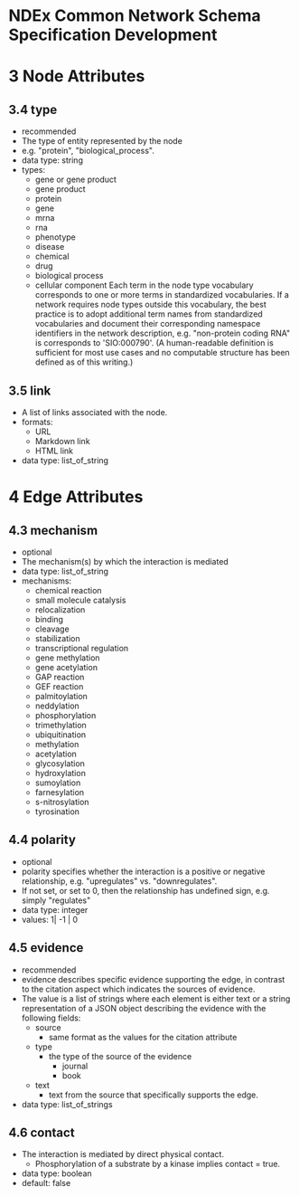 # NDEx Common Network Schema Specification Development
# 3 Node Attributes
## 3.4 type
* recommended
* The type of entity represented by the node 
* e.g. "protein", "biological_process". 
* data type: string
* types:
  * gene or gene product
  * gene product
  * protein
  * gene
  * mrna
  * rna
  * phenotype
  * disease
  * chemical
  * drug
  * biological process
  * cellular component
Each term in the node type vocabulary corresponds to one or more terms in standardized vocabularies. If a network requires node types outside this vocabulary, the best practice is to adopt additional term names from standardized vocabularies and document their corresponding namespace identifiers in the network description, e.g. "non-protein coding RNA" is corresponds to 'SIO:000790'. (A human-readable definition is sufficient for most use cases and no computable structure has been defined as of this writing.)
## 3.5 link
* A list of links associated with the node. 
* formats:
  * URL
  * Markdown link
  * HTML link
* data type: list_of_string

# 4 Edge Attributes
## 4.3 mechanism
* optional 
* The mechanism(s) by which the interaction is mediated
* data type: list_of_string
* mechanisms:
  * chemical reaction
  * small molecule catalysis
  * relocalization
  * binding
  * cleavage
  * stabilization
  * transcriptional regulation
  * gene methylation
  * gene acetylation
  * GAP reaction
  * GEF reaction
  * palmitoylation
  * neddylation
  * phosphorylation
  * trimethylation
  * ubiquitination
  * methylation
  * acetylation
  * glycosylation
  * hydroxylation
  * sumoylation
  * farnesylation
  * s-nitrosylation
  * tyrosination
## 4.4 polarity
* optional 
* polarity specifies whether the interaction is a positive or negative relationship, e.g. "upregulates" vs. "downregulates". 
* If not set, or set to 0, then the relationship has undefined sign, e.g. simply "regulates" 
* data type: integer
* values: 1| -1 | 0
## 4.5 evidence
* recommended
* evidence describes specific evidence supporting the edge, in contrast to the citation aspect which indicates the sources of evidence.
* The value is a list of strings where each element is either text or a string representation of a JSON object describing the evidence with the following fields:
  * source
    * same format as the values for the citation attribute
  * type
    * the type of the source of the evidence
      * journal
      * book
  * text
    * text from the source that specifically supports the edge.
* data type: list_of_strings
## 4.6 contact
* The interaction is mediated by direct physical contact. 
  * Phosphorylation of a substrate by a kinase implies contact = true.
* data type: boolean
* default: false



